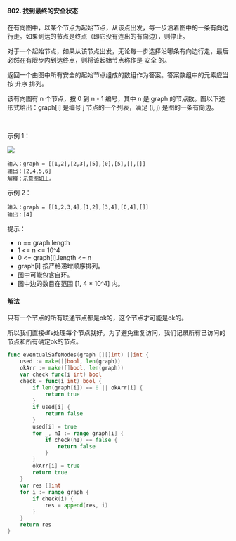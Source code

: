 #### 802. 找到最终的安全状态
在有向图中，以某个节点为起始节点，从该点出发，每一步沿着图中的一条有向边行走。如果到达的节点是终点（即它没有连出的有向边），则停止。

对于一个起始节点，如果从该节点出发，无论每一步选择沿哪条有向边行走，最后必然在有限步内到达终点，则将该起始节点称作是 安全 的。

返回一个由图中所有安全的起始节点组成的数组作为答案。答案数组中的元素应当按 升序 排列。

该有向图有 n 个节点，按 0 到 n - 1 编号，其中 n 是 graph 的节点数。图以下述形式给出：graph[i] 是编号 j 节点的一个列表，满足 (i, j) 是图的一条有向边。

 

示例 1：

![](https://s3-lc-upload.s3.amazonaws.com/uploads/2018/03/17/picture1.png)
```
输入：graph = [[1,2],[2,3],[5],[0],[5],[],[]]
输出：[2,4,5,6]
解释：示意图如上。
```
示例 2：
```
输入：graph = [[1,2,3,4],[1,2],[3,4],[0,4],[]]
输出：[4]
```

提示：

- n == graph.length
- 1 <= n <= 10^4
- 0 <= graph[i].length <= n
- graph[i] 按严格递增顺序排列。
- 图中可能包含自环。
- 图中边的数目在范围 [1, 4 * 10^4] 内。

#### 解法
只有一个节点的所有联通节点都是ok的，这个节点才可能是ok的。

所以我们直接dfs处理每个节点就好。为了避免重复访问，我们记录所有已访问的节点和所有确定ok的节点。
```go
func eventualSafeNodes(graph [][]int) []int {
    used := make([]bool, len(graph))
    okArr := make([]bool, len(graph))
    var check func(i int) bool
    check = func(i int) bool {
        if len(graph[i]) == 0 || okArr[i] {
            return true
        }
        if used[i] {
            return false
        }
        used[i] = true
        for _, nI := range graph[i] {
            if check(nI) == false {
                return false
            }
        }
        okArr[i] = true
        return true
    }
    var res []int
    for i := range graph {
        if check(i) {
            res = append(res, i)
        }
    }
    return res 
}
```